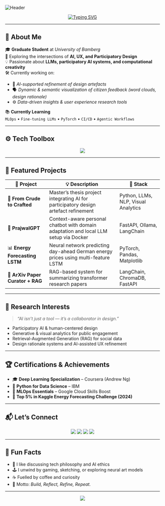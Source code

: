 <!-- Profile Banner -->
![Header](https://capsule-render.vercel.app/api?type=waving&color=0:1E90FF,100:87CEEB&height=230&section=header&text=Prajwal%20Amoghavarsh%20👨‍💻&fontSize=45&fontColor=ffffff&animation=fadeIn&fontAlignY=38)

<!-- Typing animation -->
<p align="center">
  <a href="https://github.com/prajwalvarsh">
    <img src="https://readme-typing-svg.herokuapp.com?font=Fira+Code&pause=1000&color=1E90FF&center=true&vCenter=true&width=600&lines=👋+Hi+there!+I'm+Prajwal+AmoghaVarsh!;🎓+Grad+Student+@Uni+Bamberg;🤖+Building+AI+%2B+Design+Systems;🚀+Always+learning+and+exploring+new+ideas" alt="Typing SVG" />
  </a>
</p>

---

## 🧭 About Me

🎓 **Graduate Student** at *University of Bamberg*  
🧩 Exploring the intersections of **AI, UX, and Participatory Design**  
💡 Passionate about **LLMs, participatory AI systems, and computational creativity**  
🛠️ Currently working on:  
- 🧠 *AI-supported refinement of design artefacts*  
- 🗣️ *Dynamic & semantic visualization of citizen feedback (word clouds, design rationale)*  
- ⚙️ *Data-driven insights & user experience research tools*

📚 **Currently Learning**  
`MLOps` • `Fine-tuning LLMs` • `PyTorch` • `CI/CD` • `Agentic Workflows`  

---

## ⚙️ Tech Toolbox  

<p align="center">
  <img src="https://skillicons.dev/icons?i=python,pytorch,js,react,fastapi,docker,git,github,vscode,linux,postgresql,mongodb,aws,pandas,numpy,oracle,dbt" />
</p>

---

## 🌟 Featured Projects

| 🚧 Project | 💡 Description | 🧠 Stack |
|-------------|----------------|------------|
| 🧠 **From Crude to Crafted** | Master’s thesis project integrating AI for participatory design artefact refinement | Python, LLMs, NLP, Visual Analytics |
| 🤖 **PrajwalGPT** | Context-aware personal chatbot with domain adaptation and local LLM setup via Docker | FastAPI, Ollama, LangChain |
| 📊 **Energy Forecasting LSTM** | Neural network predicting day-ahead German energy prices using multi-feature LSTM | PyTorch, Pandas, Matplotlib | 
| 📰 **ArXiv Paper Curator + RAG** | RAG-based system for summarizing transformer research papers | LangChain, ChromaDB, FastAPI |

---

## 🧠 Research Interests

> *“AI isn’t just a tool — it’s a collaborator in design.”*

- Participatory AI & human-centered design  
- Generative & visual analytics for public engagement  
- Retrieval-Augmented Generation (RAG) for social data  
- Design rationale systems and AI-assisted UX refinement  

---

## 🏆 Certifications & Achievements  

- 🎓 **Deep Learning Specialization** – Coursera (Andrew Ng)  
- 📘 **Python for Data Science** – IBM  
- 🧩 **MLOps Essentials** – Google Cloud Skills Boost  
- 🏅 **Top 5% in Kaggle Energy Forecasting Challenge (2024)**  

---

## 📬 Let’s Connect  

<p align="center">
  <a href="mailto:prajwal.varsh@example.com"><img src="https://img.shields.io/badge/Email-D14836?style=for-the-badge&logo=gmail&logoColor=white"></a>
  <a href="https://linkedin.com/in/prajwalvarsh"><img src="https://img.shields.io/badge/LinkedIn-0077B5?style=for-the-badge&logo=linkedin&logoColor=white"></a>
  <a href="https://github.com/prajwalvarsh"><img src="https://img.shields.io/badge/GitHub-100000?style=for-the-badge&logo=github&logoColor=white"></a>
  <a href="https://prajwalvarsh.github.io"><img src="https://img.shields.io/badge/Portfolio-000000?style=for-the-badge&logo=vercel&logoColor=white"></a>
</p>

---

## 🧩 Fun Facts  

- 💬 I like discussing tech philosophy and AI ethics  
- 🕹️ I unwind by gaming, sketching, or exploring neural art models  
- ☕ Fuelled by coffee and curiosity  
- 🔁 Motto: *Build, Reflect, Refine, Repeat.*

---

<p align="center">
  <img src="https://capsule-render.vercel.app/api?type=waving&color=0:87CEEB,100:1E90FF&height=150&section=footer&text=Thanks+for+visiting!+⭐&fontSize=25&fontColor=ffffff" />
</p>
